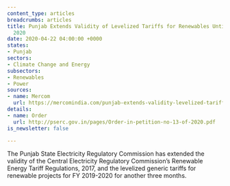```yaml
---
content_type: articles
breadcrumbs: articles
title: Punjab Extends Validity of Levelized Tariffs for Renewables Until June 30,
  2020
date: 2020-04-22 04:00:00 +0000
states:
- Punjab
sectors:
- Climate Change and Energy
subsectors:
- Renewables
- Power
sources:
- name: Mercom
  url: https://mercomindia.com/punjab-extends-validity-levelized-tariffs-renewables/
details:
- name: Order
  url: http://pserc.gov.in/pages/Order-in-petition-no-13-of-2020.pdf
is_newsletter: false

---
```

The Punjab State Electricity Regulatory Commission has extended the validity of the Central Electricity Regulatory Commission’s Renewable Energy Tariff Regulations, 2017, and the levelized generic tariffs for renewable projects for FY 2019-2020 for another three months.
